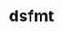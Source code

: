 ---
title: "dsfmt"
layout: cache
categories: [package, develop-2025-05-18]
meta: {"compilers": ["gcc@11.4.0"], "num_specs": 1, "num_specs_by_stack": {"e4s": 1, "root": 1, "tutorial": 1}, "oss": ["ubuntu22.04"], "platforms": ["linux"], "stacks": ["e4s", "root", "tutorial"], "targets": ["x86_64_v3"], "versions": ["2.2.5"]}
spec_details: [{"compiler": "gcc@11.4.0", "hash": "wflpq2nu7flt6rnwzhnjugp3x677kksc", "os": "ubuntu22.04", "platform": "linux", "size": "-", "stacks": ["e4s", "root", "tutorial"], "target": "x86_64_v3", "variants": ["build_system=makefile", "patches:=b79624c"], "versions": ["2.2.5"]}]
---